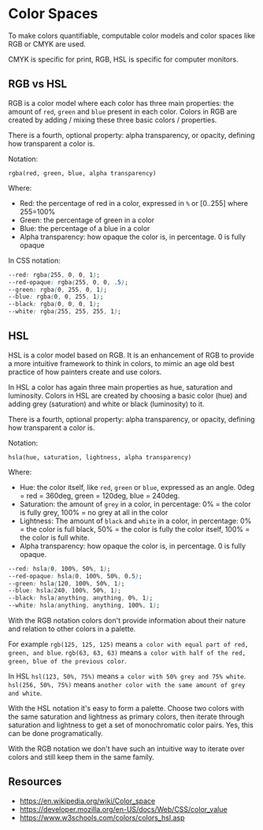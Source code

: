 # Color Spaces

To make colors quantifiable, computable color models and color spaces like RGB or CMYK are used.

CMYK is specific for print, RGB, HSL is specific for computer monitors.

## RGB vs HSL

RGB is a color model where each color has three main properties: the amount of `red`, `green` and `blue` present in each color. Colors in RGB are created by adding / mixing these three basic colors / properties.

There is a fourth, optional property: alpha transparency, or opacity, defining how transparent a color is.

Notation:

`rgba(red, green, blue, alpha transparency)`

Where:

- Red: the percentage of red in a color, expressed in `%` or [0..255] where 255=100%
- Green: the percentage of green in a color
- Blue: the percentage of a blue in a color
- Alpha transparency: how opaque the color is, in percentage. 0 is fully opaque

In CSS notation:

```CSS
--red: rgba(255, 0, 0, 1);
--red-opaque: rgba(255, 0, 0, .5);
--green: rgba(0, 255, 0, 1);
--blue: rgba(0, 0, 255, 1);
--black: rgba(0, 0, 0, 1);
--white: rgba(255, 255, 255, 1);
```

## HSL

HSL is a color model based on RGB. It is an enhancement of RGB to provide a more intuitive framework to think in colors, to mimic an age old best practice of how painters create and use colors.

In HSL a color has again three main properties as hue, saturation and luminosity. Colors in HSL are created by choosing a basic color (hue) and adding grey (saturation) and white or black (luminosity) to it.

There is a fourth, optional property: alpha transparency, or opacity, defining how transparent a color is.

Notation:

`hsla(hue, saturation, lightness, alpha transparency)`

Where:

- Hue: the color itself, like `red`, `green` or `blue`, expressed as an angle. 0deg = red = 360deg, green = 120deg, blue = 240deg.
- Saturation: the amount of `grey` in a color, in percentage: 0% = the color is fully grey, 100% = no grey at all in the color
- Lightness: The amount of `black` and `white` in a color, in percentage: 0% = the color is full black, 50% = the color is fully the color itself, 100% = the color is full white.
- Alpha transparency: how opaque the color is, in percentage. 0 is fully opaque.

```CSS
--red: hsla(0, 100%, 50%, 1);
--red-opaque: hsla(0, 100%, 50%, 0.5);
--green: hsla(120, 100%, 50%, 1);
--blue: hsla(240, 100%, 50%, 1);
--black: hsla(anything, anything, 0%, 1);
--white: hsla(anything, anything, 100%, 1);
```

With the RGB notation colors don't provide information about their nature and relation to other colors in a palette.

For example `rgb(125, 125, 125)` means `a color with equal part of red, green, and blue`. `rgb(63, 63, 63)` means `a color with half of the red, green, blue of the previous color`.

In HSL `hsl(123, 50%, 75%)` means `a color with 50% grey and 75% white`. `hsl(256, 50%, 75%)` means `another color with the same amount of grey and white`.

With the HSL notation it's easy to form a palette. Choose two colors with the same saturation and lightness as primary colors, then iterate through saturation and lightness to get a set of monochromatic color pairs. Yes, this can be done programatically.

With the RGB notation we don't have such an intuitive way to iterate over colors and still keep them in the same family.


## Resources

- https://en.wikipedia.org/wiki/Color_space
- https://developer.mozilla.org/en-US/docs/Web/CSS/color_value
- https://www.w3schools.com/colors/colors_hsl.asp

